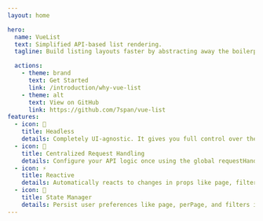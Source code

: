 ```yaml
---
layout: home

hero:
  name: VueList
  text: Simplified API-based list rendering.
  tagline: Build listing layouts faster by abstracting away the boilerplate of API calls, pagination, and state management

  actions:
    - theme: brand
      text: Get Started
      link: /introduction/why-vue-list
    - theme: alt
      text: View on GitHub
      link: https://github.com/7span/vue-list
features:
  - icon: 🧠
    title: Headless
    details: Completely UI-agnostic. It gives you full control over the markup via scoped slots.
  - icon: 🔁
    title: Centralized Request Handling
    details: Configure your API logic once using the global requestHandler option.
  - icon: ⚡
    title: Reactive
    details: Automatically reacts to changes in props like page, filters, or params, and fetches updated data.
  - icon: 💾
    title: State Manager
    details: Persist user preferences like page, perPage, and filters in localStorage, or push them to an API.
---
```


